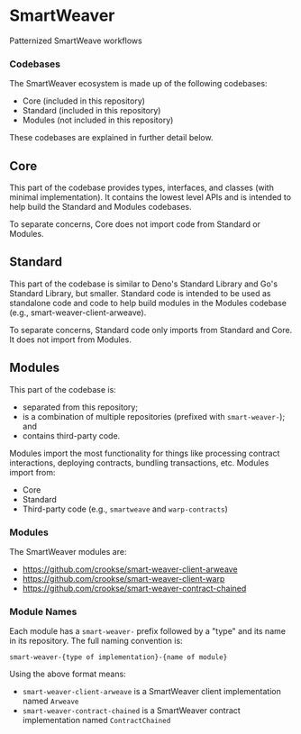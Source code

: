 # SmartWeaver

Patternized SmartWeave workflows

### Codebases

The SmartWeaver ecosystem is made up of the following codebases:

- Core (included in this repository)
- Standard (included in this repository)
- Modules (not included in this repository)

These codebases are explained in further detail below.

## Core

This part of the codebase provides types, interfaces, and classes (with minimal
implementation). It contains the lowest level APIs and is intended to help build
the Standard and Modules codebases.

To separate concerns, Core does not import code from Standard or Modules.

## Standard

This part of the codebase is similar to Deno's Standard Library and Go's
Standard Library, but smaller. Standard code is intended to be used as
standalone code and code to help build modules in the Modules codebase (e.g.,
smart-weaver-client-arweave).

To separate concerns, Standard code only imports from Standard and Core. It does
not import from Modules.

## Modules

This part of the codebase is:

- separated from this repository;
- is a combination of multiple repositories (prefixed with `smart-weaver-`); and
- contains third-party code.

Modules import the most functionality for things like processing contract
interactions, deploying contracts, bundling transactions, etc. Modules import
from:

- Core
- Standard
- Third-party code (e.g., `smartweave` and `warp-contracts`)

### Modules

The SmartWeaver modules are:

- https://github.com/crookse/smart-weaver-client-arweave
- https://github.com/crookse/smart-weaver-client-warp
- https://github.com/crookse/smart-weaver-contract-chained

### Module Names

Each module has a `smart-weaver-` prefix followed by a "type" and its name in
its repository. The full naming convention is:

```
smart-weaver-{type of implementation}-{name of module}
```

Using the above format means:

- `smart-weaver-client-arweave` is a SmartWeaver client implementation named
  `Arweave`
- `smart-weaver-contract-chained` is a SmartWeaver contract implementation named
  `ContractChained`
